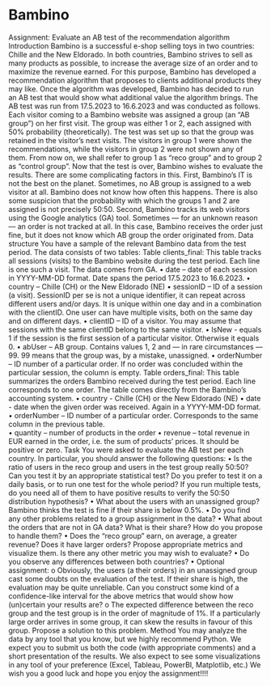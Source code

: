 # Bambino

Assignment: Evaluate an AB test of the recommendation algorithm
Introduction 
Bambino is a successful e-shop selling toys in two countries: Chille and the New Eldorado. In both countries, Bambino strives to sell as many products as possible, to increase the average size of an order and to maximize the revenue earned.
For this purpose, Bambino has developed a recommendation algorithm that proposes to clients additional products they may like. Once the algorithm was developed, Bambino has decided to run an AB test that would show what additional value the algorithm brings. The AB test was run from 17.5.2023 to 16.6.2023 and was conducted as follows. 
Each visitor coming to a Bambino website was assigned a group (an “AB group”) on her first visit. The group was either 1 or 2, each assigned with 50% probability (theoretically). The test was set up so that the group was retained in the visitor’s next visits. The visitors in group 1 were shown the recommendations, while the visitors in group 2 were not shown any of them. From now on, we shall refer to group 1 as “reco group” and to group 2 as “control group”.
Now that the test is over, Bambino wishes to evaluate the results. There are some complicating factors in this.
First, Bambino’s IT is not the best on the planet. Sometimes, no AB group is assigned to a web visitor at all. Bambino does not know how often this happens. There is also some suspicion that the probability with which the groups 1 and 2 are assigned is not precisely 50:50. 
Second, Bambino tracks its web visitors using the Google analytics (GA) tool. Sometimes — for an unknown reason — an order is not tracked at all. In this case, Bambino receives the order just fine, but it does not know which AB group the order originated from. 
Data structure
You have a sample of the relevant Bambino data from the test period. The data consists of two tables:
Table clients_final:
This table tracks all sessions (visits) to the Bambino website during the test period. Each line is one such a visit. The data comes from GA.
•	date – date of each session in YYYY-MM-DD format. Date spans the period 17.5.2023 to 16.6.2023.
•	country – Chille (CH) or the New Eldorado (NE)
•	sessionID – ID of a session (a visit). SessionID per se is not a unique identifier, it can repeat across different users and/or days. It is unique within one day and in a combination with the clientID. One user can have multiple visits, both on the same day and on different days.
•	clientID – ID of a visitor. You may assume that sessions with the same clientID belong to the same visitor.
•	IsNew - equals 1 if the session is the first session of a particular visitor. Otherwise it equals 0.
•	abUser – AB group. Contains values 1, 2 and — in rare circumstances — 99. 99 means that the group was, by a mistake, unassigned. 
•	orderNumber – ID number of a particular order. If no order was concluded within the particular session, the column is empty.
Table orders_final:
This table summarizes the orders Bambino received during the test period. Each line corresponds to one order. The table comes directly from the Bambino’s accounting system.
•	country - Chille (CH) or the New Eldorado (NE)
•	date - date when the given order was received. Again in a YYYY-MM-DD format.
•	orderNumber – ID number of a particular order. Corresponds to the same column in the previous table.  
•	quantity – number of products in the order
•	revenue – total revenue in EUR earned in the order, i.e. the sum of products’ prices. It should be positive or zero.
Task
You were asked to evaluate the AB test per each country. In particular, you should answer the following questions:
•	Is the ratio of users in the reco group and users in the test group really 50:50? Can you test it by an appropriate statistical test? Do you prefer to test it on a daily basis, or to run one test for the whole period? If you run multiple tests, do you need all of them to have positive results to verify the 50:50 distribution hypothesis? 
•	What about the users with an unassigned group? Bambino thinks the test is fine if their share is below 0.5%. 
•	Do you find any other problems related to a group assignment in the data?
•	What about the orders that are not in GA data? What is their share? How do you propose to handle them?
•	Does the “reco group” earn, on average, a greater revenue? Does it have larger orders? Propose appropriate metrics and visualize them. Is there any other metric you may wish to evaluate?
•	Do you observe any differences between both countries?
•	Optional assignment:
o	Obviously, the users (a their orders) in an unassigned group cast some doubts on the evaluation of the test. If their share is high, the evaluation may be quite unreliable. Can you construct some kind of a confidence-like interval for the above metrics that would show how (un)certain your results are?
o	The expected difference between the reco group and the test group is in the order of magnitude of 1%. If a particularly large order arrives in some group, it can skew the results in favour of this group. Propose a solution to this problem.
Method
You may analyze the data by any tool that you know, but we highly recommend Python. We expect you to submit us both the code (with appropriate comments) and a short presentation of the results. We also expect to see some visualizations in any tool of your preference (Excel, Tableau, PowerBI, Matplotlib, etc.)
We wish you a good luck and hope you enjoy the assignment!!!!
